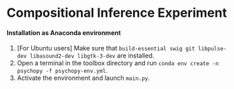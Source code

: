 # Compositional Inference Experiment

#### Installation as Anaconda environment
1. [For Ubuntu users] Make sure that `build-essential swig git libpulse-dev libasound2-dev libgtk-3-dev` are installed.
2. Open a terminal in the toolbox directory and run `conda env create -n psychopy -f psychopy-env.yml`. 
3. Activate the environment and launch `main.py`.

